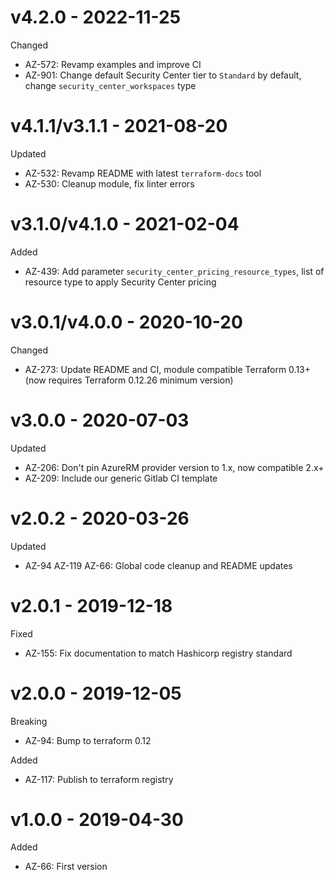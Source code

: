 # v4.2.0 - 2022-11-25

Changed
  * AZ-572: Revamp examples and improve CI
  * AZ-901: Change default Security Center tier to `Standard` by default, change `security_center_workspaces` type

# v4.1.1/v3.1.1 - 2021-08-20

Updated
  * AZ-532: Revamp README with latest `terraform-docs` tool
  * AZ-530: Cleanup module, fix linter errors

# v3.1.0/v4.1.0 - 2021-02-04

Added
  * AZ-439: Add parameter `security_center_pricing_resource_types`, list of resource type to apply Security Center pricing

# v3.0.1/v4.0.0 - 2020-10-20

Changed
  * AZ-273: Update README and CI, module compatible Terraform 0.13+ (now requires Terraform 0.12.26 minimum version)

# v3.0.0 - 2020-07-03

Updated
  * AZ-206: Don't pin AzureRM provider version to 1.x, now compatible 2.x+
  * AZ-209: Include our generic Gitlab CI template

# v2.0.2 - 2020-03-26

Updated
  * AZ-94 AZ-119 AZ-66: Global code cleanup and README updates

# v2.0.1 - 2019-12-18

Fixed
  * AZ-155: Fix documentation to match Hashicorp registry standard

# v2.0.0 - 2019-12-05

Breaking
  * AZ-94: Bump to terraform 0.12
  
Added
  * AZ-117: Publish to terraform registry

# v1.0.0 - 2019-04-30

Added
  * AZ-66: First version
